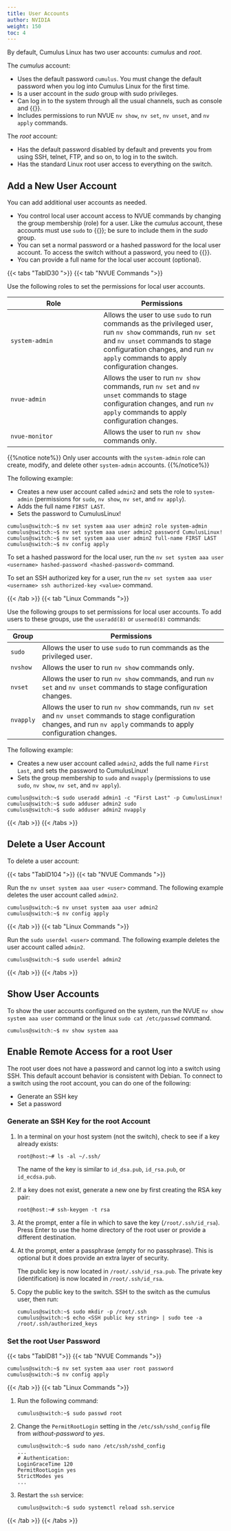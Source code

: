 ```yaml
---
title: User Accounts
author: NVIDIA
weight: 150
toc: 4
---
```

By default, Cumulus Linux has two user accounts: *cumulus* and *root*.

The *cumulus* account:

- Uses the default password `cumulus`. You must change the default password when you log into Cumulus Linux for the first time.
- Is a user account in the *sudo* group with sudo privileges.
- Can log in to the system through all the usual channels, such as console and {{<link url="SSH-for-Remote-Access" text="SSH">}}.
- Includes permissions to run NVUE `nv show`, `nv set`, `nv unset`, and `nv apply` commands.

The *root* account:

- Has the default password disabled by default and prevents you from using SSH, telnet, FTP, and so on, to log in to the switch.
- Has the standard Linux root user access to everything on the switch.

## Add a New User Account

You can add additional user accounts as needed.
- You control local user account access to NVUE commands by changing the group membership (role) for a user. Like the *cumulus* account, these accounts must use `sudo` to {{<link url="Using-sudo-to-Delegate-Privileges" text="execute privileged commands">}}; be sure to include them in the *sudo* group.
- You can set a normal password or a hashed password for the local user account. To access the switch without a password, you need to {{<link url="Single-User-Mode-Password-Recovery" text="boot into a single shell/user mode">}}.
- You can provide a full name for the local user account (optional).

{{< tabs "TabID30 ">}}
{{< tab "NVUE Commands ">}}

Use the following roles to set the permissions for local user accounts.

| <div style="width:200px">Role | Permissions |
|--------- |---------- |
| `system-admin` | Allows the user to use `sudo` to run commands as the privileged user, run `nv show` commands, run `nv set` and `nv unset` commands to stage configuration changes, and run `nv apply` commands to apply configuration changes. |
| `nvue-admin` | Allows the user to run `nv show` commands, run `nv set` and `nv unset` commands to stage configuration changes, and run `nv apply` commands to apply configuration changes. |
| `nvue-monitor` | Allows the user to run `nv show` commands only.|

{{%notice note%}}
Only user accounts with the `system-admin` role can create, modify, and delete other `system-admin` accounts.
{{%/notice%}}

The following example:
- Creates a new user account called `admin2` and sets the role to `system-admin` (permissions for `sudo`, `nv show`, `nv set`, and `nv apply`).
- Adds the full name `FIRST LAST`.
- Sets the password to CumulusLinux!

```
cumulus@switch:~$ nv set system aaa user admin2 role system-admin
cumulus@switch:~$ nv set system aaa user admin2 password CumulusLinux!
cumulus@switch:~$ nv set system aaa user admin2 full-name FIRST LAST
cumulus@switch:~$ nv config apply
```

To set a hashed password for the local user, run the `nv set system aaa user <username> hashed-password <hashed-password>` command.

To set an SSH authorized key for a user, run the `nv set system aaa user <username> ssh authorized-key <value>` command.

{{< /tab >}}
{{< tab "Linux Commands ">}}

Use the following groups to set permissions for local user accounts. To add users to these groups, use the `useradd(8)` or `usermod(8)` commands:

| Group | Permissions |
|--------- |---------- |
| `sudo` | Allows the user to use `sudo` to run commands as the privileged user. |
| `nvshow` | Allows the user to run `nv show` commands only. |
| `nvset`  | Allows the user to run `nv show` commands, and run `nv set` and `nv unset` commands to stage configuration changes. |
| `nvapply` | Allows the user to run `nv show` commands, run `nv set` and `nv unset` commands to stage configuration changes, and run `nv apply` commands to apply configuration changes. |

The following example:
- Creates a new user account called `admin2`, adds the full name `First Last`, and sets the password to CumulusLinux!
- Sets the group membership to `sudo` and `nvapply` (permissions to use `sudo`, `nv show`, `nv set`, and `nv apply`).

```
cumulus@switch:~$ sudo useradd admin1 -c "First Last" -p CumulusLinux!
cumulus@switch:~$ sudo adduser admin2 sudo
cumulus@switch:~$ sudo adduser admin2 nvapply
```

{{< /tab >}}
{{< /tabs >}}

## Delete a User Account

To delete a user account:

{{< tabs "TabID104 ">}}
{{< tab "NVUE Commands ">}}

Run the `nv unset system aaa user <user>` command. The following example deletes the user account called `admin2`.

```
cumulus@switch:~$ nv unset system aaa user admin2
cumulus@switch:~$ nv config apply
```

{{< /tab >}}
{{< tab "Linux Commands ">}}

Run the `sudo userdel <user>` command. The following example deletes the user account called `admin2`.

```
cumulus@switch:~$ sudo userdel admin2
```

{{< /tab >}}
{{< /tabs >}}

## Show User Accounts

To show the user accounts configured on the system, run the NVUE `nv show system aaa user` command or the linux `sudo cat /etc/passwd` command.

```
cumulus@switch:~$ nv show system aaa
```

## Enable Remote Access for a root User

The root user does not have a password and cannot log into a switch using SSH. This default account behavior is consistent with Debian. To connect to a switch using the root account, you can do one of the following:

- Generate an SSH key
- Set a password

### Generate an SSH Key for the root Account

1. In a terminal on your host system (not the switch), check to see if a key already exists:

    ```
    root@host:~# ls -al ~/.ssh/
    ```

    The name of the key is similar to `id_dsa.pub`, `id_rsa.pub`, or `id_ecdsa.pub`.

2. If a key does not exist, generate a new one by first creating the RSA key pair:

    ```
    root@host:~# ssh-keygen -t rsa
    ```

3. At the prompt, enter a file in which to save the key (`/root/.ssh/id_rsa`). Press Enter to use the home directory of the root user or provide a different destination.

4. At the prompt, enter a passphrase (empty for no passphrase). This is optional but it does provide an extra layer of security.

   The public key is now located in `/root/.ssh/id_rsa.pub`. The private key (identification) is now located in `/root/.ssh/id_rsa`.

5. Copy the public key to the switch. SSH to the switch as the cumulus user, then run:

    ```
    cumulus@switch:~$ sudo mkdir -p /root/.ssh
    cumulus@switch:~$ echo <SSH public key string> | sudo tee -a /root/.ssh/authorized_keys
    ```

### Set the root User Password

{{< tabs "TabID81 ">}}
{{< tab "NVUE Commands ">}}

```
cumulus@switch:~$ nv set system aaa user root password 
cumulus@switch:~$ nv config apply
```

{{< /tab >}}
{{< tab "Linux Commands ">}}

1. Run the following command:

    ```
    cumulus@switch:~$ sudo passwd root
    ```

2. Change the `PermitRootLogin` setting in the `/etc/ssh/sshd_config` file from *without-password* to *yes*.

    ``` 
    cumulus@switch:~$ sudo nano /etc/ssh/sshd_config
    ...
    # Authentication:
    LoginGraceTime 120
    PermitRootLogin yes
    StrictModes yes
    ...  
    ```

3. Restart the `ssh` service:

    ```
    cumulus@switch:~$ sudo systemctl reload ssh.service
    ```

{{< /tab >}}
{{< /tabs >}}
